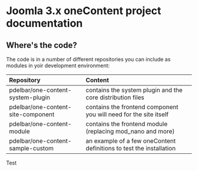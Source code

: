# Joomla 3.x oneContent project documentation

## Where's the code?

The code is in a number of different repositories you can include as modules in yoir development environment:

| Repository | Content |
| :-- | :-- |
| pdelbar/one-content-system-plugin | contains the system plugin and the core distribution files |
| pdelbar/one-content-site-component| contains the frontend component you will need for the site itself |
| pdelbar/one-content-module| contains the frontend module (replacing mod_nano and more) |
| pdelbar/one-content-sample-custom | an example of a few oneContent definitions to test the installation |

Test